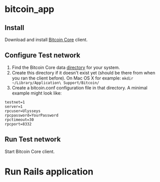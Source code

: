 # bitcoin_app


## Install

Download and install [Bitcoin Core](http://bitcoin.org/en/download) client.

## Configure Test network

1. Find the Bitcoin Core data [directory](https://en.bitcoin.it/wiki/Data_directory) for your system.
2. Create this directory if it doesn't exist yet (should be there from when you ran the client before). On Mac OS X for example: `mkdir ~/Library/Application\ Support/Bitcoin/`
3. Create a bitcoin.conf configuration file in that directory. A minimal example might look like:

```
testnet=1
server=1
rpcuser=Ulysseys
rpcpassword=YourPassword
rpctimeout=30
rpcport=8332
```
## Run Test network
Start Bitcoin Core client.

# Run Rails application

